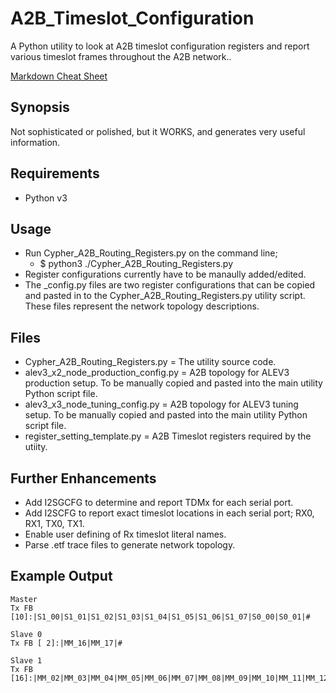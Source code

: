 # A2B_Timeslot_Configuration
A Python utility to look at A2B timeslot configuration registers and report various timeslot frames throughout the A2B network..

[Markdown Cheat Sheet](https://www.markdownguide.org/basic-syntax/)

## Synopsis
Not sophisticated or polished, but it WORKS, and generates very useful information.

## Requirements
* Python v3

## Usage
* Run Cypher_A2B_Routing_Registers.py on the command line;
	* $ python3 ./Cypher_A2B_Routing_Registers.py
* Register configurations currently have to be manaully added/edited.
* The _config.py files are two register configurations that can be copied and pasted in to the Cypher_A2B_Routing_Registers.py utility script.  These files represent the network topology descriptions.

## Files
*  Cypher_A2B_Routing_Registers.py		= The utility source code.
*  alev3_x2_node_production_config.py	= A2B topology for ALEV3 production setup.  To be manually copied and pasted into the main utility Python script file.
*  alev3_x3_node_tuning_config.py		= A2B topology for ALEV3 tuning setup.  To be manually copied and pasted into the main utility Python script file.
*  register_setting_template.py			= A2B Timeslot registers required by the utiity. 

## Further Enhancements
* Add I2SGCFG to determine and report TDMx for each serial port.
* Add I2SCFG to report exact timeslot locations in each serial port; RX0, RX1, TX0, TX1.
* Enable user defining of Rx timeslot literal names.
* Parse .etf trace files to generate network topology.

## Example Output
```
Master
Tx FB [10]:|S1_00|S1_01|S1_02|S1_03|S1_04|S1_05|S1_06|S1_07|S0_00|S0_01|#

Slave 0
Tx FB [ 2]:|MM_16|MM_17|#

Slave 1
Tx FB [16]:|MM_02|MM_03|MM_04|MM_05|MM_06|MM_07|MM_08|MM_09|MM_10|MM_11|MM_12|MM_13|MM_14|MM_15|MM_16|MM_17|#
```